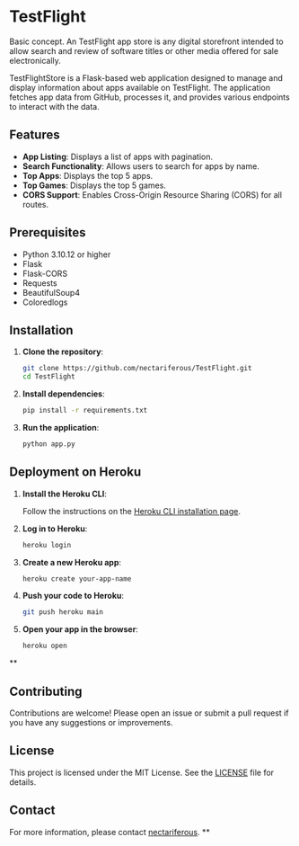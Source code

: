# TestFlight
Basic concept. An TestFlight app store is any digital storefront intended to allow search and review of software titles or other media offered for sale electronically.

TestFlightStore is a Flask-based web application designed to manage and display information about apps available on TestFlight. The application fetches app data from GitHub, processes it, and provides various endpoints to interact with the data.

## Features

- **App Listing**: Displays a list of apps with pagination.
- **Search Functionality**: Allows users to search for apps by name.
- **Top Apps**: Displays the top 5 apps.
- **Top Games**: Displays the top 5 games.
- **CORS Support**: Enables Cross-Origin Resource Sharing (CORS) for all routes.

## Prerequisites

- Python 3.10.12 or higher
- Flask
- Flask-CORS
- Requests
- BeautifulSoup4
- Coloredlogs

## Installation

1. **Clone the repository**:

    ```sh
    git clone https://github.com/nectariferous/TestFlight.git
    cd TestFlight
    ```

2. **Install dependencies**:

    ```sh
    pip install -r requirements.txt
    ```

3. **Run the application**:

    ```sh
    python app.py
    ```

## Deployment on Heroku

1. **Install the Heroku CLI**:

    Follow the instructions on the [Heroku CLI installation page](https://devcenter.heroku.com/articles/heroku-cli).

2. **Log in to Heroku**:

    ```sh
    heroku login
    ```

3. **Create a new Heroku app**:

    ```sh
    heroku create your-app-name
    ```

4. **Push your code to Heroku**:

    ```sh
    git push heroku main
    ```

5. **Open your app in the browser**:

    ```sh
    heroku open
    ```

**
## Contributing

Contributions are welcome! Please open an issue or submit a pull request if you have any suggestions or improvements.

## License

This project is licensed under the MIT License. See the [LICENSE](LICENSE) file for details.

## Contact

For more information, please contact [nectariferous](mailto:owner@likhon.xyz).
**
